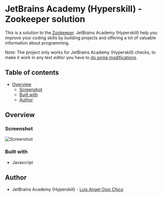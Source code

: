 # JetBrains Academy (Hyperskill) - Zookeeper solution

This is a solution to the [Zookeeper](https://hyperskill.org/projects/225). JetBrains Academy (Hyperskill) help you improve your coding skills by building projects and offering a lot of valuable information about programming.

Note: The project only works for JetBrains Academy (Hyperskill) checks, to make it work in any text editor you have to [do some modifications](https://github.com/hyperskill/sync-input).

## Table of contents

- [Overview](#overview)
  - [Screenshot](#screenshot)
  - [Built with](#built-with)
  - [Author](#author)

## Overview

### Screenshot

![Screenshot](https://raw.githubusercontent.com/LOsioChico/hyperskill-jetbrains/main/Easy/Zookeeper/Screenshot_1.png)

### Built with

- Javascript

## Author

- JetBrains Academy (Hyperskill) - [Luis Angel Osio Chico](https://hyperskill.org/profile/402600229)
